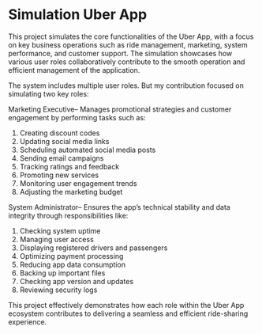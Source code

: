 # Simulation Uber App 

This project simulates the core functionalities of the Uber App, with a focus on key business operations such as ride management, marketing, system performance, and customer support. The simulation showcases how various user roles collaboratively contribute to the smooth operation and efficient management of the application.

The system includes multiple user roles. But my contribution focused on simulating two key roles:

Marketing Executive– Manages promotional strategies and customer engagement by performing tasks such as:

1. Creating discount codes
2. Updating social media links
3. Scheduling automated social media posts
4. Sending email campaigns
5. Tracking ratings and feedback
6. Promoting new services
7. Monitoring user engagement trends
8. Adjusting the marketing budget

System Administrator– Ensures the app’s technical stability and data integrity through responsibilities like:

1. Checking system uptime
2. Managing user access
3. Displaying registered drivers and passengers
4. Optimizing payment processing
5. Reducing app data consumption
6. Backing up important files
7. Checking app version and updates
8. Reviewing security logs

This project effectively demonstrates how each role within the Uber App ecosystem contributes to delivering a seamless and efficient ride-sharing experience.
